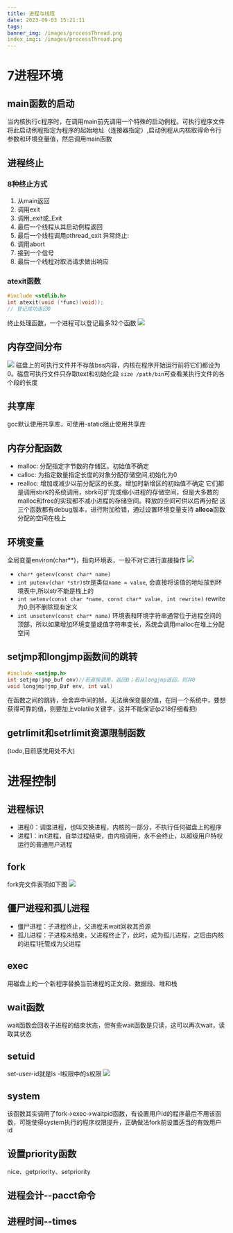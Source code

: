 ```yaml
---
title: 进程与线程
date: 2023-09-03 15:21:11
tags:
banner_img: /images/processThread.png
index_img:: /images/processThread.png
---
```

# 7进程环境
## main函数的启动
当内核执行c程序时，在调用main前先调用一个特殊的启动例程。可执行程序文件将此启动例程指定为程序的起始地址（连接器指定）,启动例程从内核取得命令行参数和环境变量值，然后调用main函数
## 进程终止
### 8种终止方式
1. 从main返回
2. 调用exit
3. 调用_exit或_Exit
4. 最后一个线程从其启动例程返回
5. 最后一个线程调用pthread_exit
异常终止:
6. 调用abort
7. 接到一个信号
8. 最后一个线程对取消请求做出响应
### atexit函数
```C
#include <stdlib.h>
int atexit(void (*func)(void));
// 登记成功返回0
```
终止处理函数，一个进程可以登记最多32个函数
![](/images/exit.png)
## 内存空间分布
![](/images/memory_struct.png)
磁盘上的可执行文件并不存放bss内容，内核在程序开始运行前将它们都设为0。磁盘可执行文件只存取text和初始化段
`size /path/bin`可查看某执行文件的各个段的长度
## 共享库
gcc默认使用共享库，可使用-static阻止使用共享库
## 内存分配函数
- malloc: 分配指定字节数的存储区。初始值不确定
- calloc: 为指定数量指定长度的对象分配存储空间,初始化为0
- realloc: 增加或减少以前分配区的长度。增加时新增区的初始值不确定
它们都是调用sbrk的系统调用，sbrk可扩充或缩小进程的存储空间，但是大多数的malloc和free的实现都不减小进程的存储空间。释放的空间可供以后再分配
这三个函数都有debug版本，进行附加检错，通过设置环境变量支持
**alloca**函数分配的空间在栈上
## 环境变量
全局变量environ(char**)，指向环境表，一般不对它进行直接操作
![](/images/environ.png)
- `char* getenv(const char* name)`
- `int putenv(char *str)`str是类似`name = value`, 会直接将该值的地址放到环境表中,所以str不能是栈上的
- `int setenv(const char *name, const char* value, int rewrite)` rewrite为0,则不删除现有定义
- `int unsetenv(const char* name)`
环境表和环境字符串通常位于进程空间的顶部，所以如果增加环境变量或值字符串变长，系统会调用malloc在堆上分配空间
## setjmp和longjmp函数间的跳转
```C
#include <setjmp.h>
int setjmp(jmp_buf env)//若直接调用，返回0；若从longjmp返回，则非0
void longjmp(jmp_Buf env, int val)
```
在函数之间的跳转，会舍弃中间的帧，无法确保变量的值，在同一个系统中，要想获得可靠的值，则要加上volatile关键字，这并不能保证(p218仔细看把)
## getrlimit和setrlimit资源限制函数
(todo,目前感觉用处不大)
# 进程控制
## 进程标识
- 进程0：调度进程，也叫交换进程，内核的一部分，不执行任何磁盘上的程序
- 进程1：init进程，自举过程结束，由内核调用，永不会终止，以超级用户特权运行的普通用户进程
## fork
fork完文件表项如下图
![](/images/fd.png)
## 僵尸进程和孤儿进程
- 僵尸进程：子进程终止，父进程未wait回收其资源
- 孤儿进程：子进程未结束，父进程终止了，此时，成为孤儿进程，之后由内核的进程1托管成为父进程
## exec
用磁盘上的一个新程序替换当前进程的正文段、数据段、堆和栈
## wait函数
wait函数会回收子进程的结束状态，但有些wait函数是只读，这可以再次wait，读取其状态
## setuid
set-user-id就是ls -l权限中的s权限
![](/images/uid.png)
## system
该函数其实调用了fork->exec->waitpid函数，有设置用户id的程序最后不用该函数，可能使得system执行的程序权限提升，正确做法fork前设置适当的有效用户id
## 设置priority函数
nice、getpriority、setpriority
## 进程会计--pacct命令
## 进程时间--times

